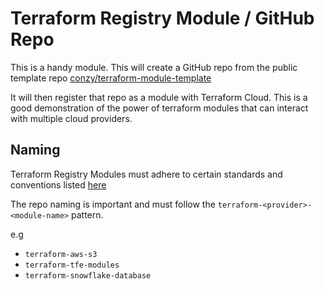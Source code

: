# Terraform Registry Module / GitHub Repo

This is a handy module. This will create a GitHub repo from the public template 
repo [conzy/terraform-module-template](https://github.com/conzy/terraform-module-template)

It will then register that repo as a module with Terraform Cloud. This is a good demonstration of the power
of terraform modules that can interact with multiple cloud providers.

## Naming

Terraform Registry Modules must adhere to certain standards and conventions
listed [here](https://developer.hashicorp.com/terraform/language/modules/develop)

The repo naming is important and must follow the `terraform-<provider>-<module-name>` pattern.

e.g

- `terraform-aws-s3`
- `terraform-tfe-modules`
- `terraform-snowflake-database`
